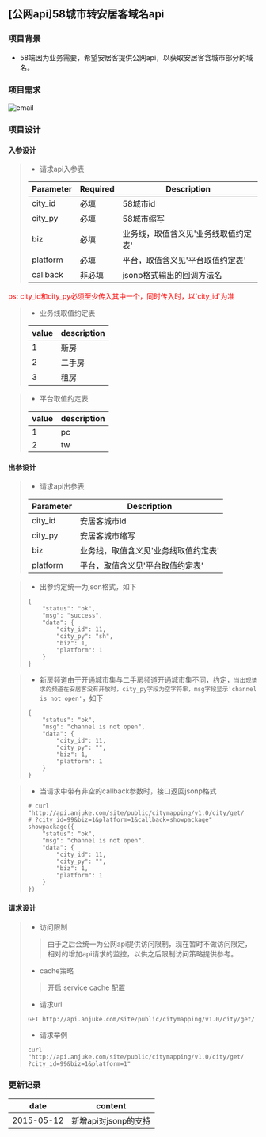 ## [公网api]58城市转安居客域名api

### 项目背景

* 58端因为业务需要，希望安居客提供公网api，以获取安居客含城市部分的域名。

### 项目需求

![email](http://gitlab.corp.anjuke.com/_site/docs/raw/master/DesignDoc/Public/Api/img/public_api_58cityurl.png)

### 项目设计

#### 入参设计

> * 请求api入参表
> 
> Parameter | Required | Description
> --- | --- | ---
> city_id | 必填 | 58城市id
> city_py | 必填 | 58城市缩写
> biz | 必填 | 业务线，取值含义见'业务线取值约定表'
> platform | 必填 | 平台，取值含义见'平台取值约定表'
> callback | 非必填 | jsonp格式输出的回调方法名
>


<div style="color:red">ps: city_id和city_py必须至少传入其中一个，同时传入时，以`city_id`为准</div>

> * 业务线取值约定表
> 
> value | description
> --- | ---
> 1 | 新房
> 2 | 二手房
> 3 | 租房
>

> * 平台取值约定表
> 
> value | description
> --- | ---
> 1 | pc
> 2 | tw
>


#### 出参设计

> * 请求api出参表
> 
> Parameter | Description
> --- | ---
> city_id | 安居客城市id
> city_py | 安居客城市缩写
> biz | 业务线，取值含义见'业务线取值约定表'
> platform | 平台，取值含义见'平台取值约定表'
>

>
> * 出参约定统一为json格式，如下
>
> ```
> {
>     "status": "ok",
>     "msg": "success",
>     "data": {
>         "city_id": 11,
>         "city_py": "sh",
>         "biz": 1,
>         "platform": 1
>     }
> }
> ```
>

>
> * 新房频道由于开通城市集与二手房频道开通城市集不同，约定，`当出现请求的频道在安居客没有开放时，city_py字段为空字符串，msg字段显示'channel is not open'`，如下
>
> ```
> {
>     "status": "ok",
>     "msg": "channel is not open",
>     "data": {
>         "city_id": 11,
>         "city_py": "",
>         "biz": 1,
>         "platform": 1
>     }
> }
> ```
>

> * 当请求中带有非空的callback参数时，接口返回jsonp格式
>
> ```
> # curl "http://api.anjuke.com/site/public/citymapping/v1.0/city/get/
> # ?city_id=99&biz=1&platform=1&callback=showpackage"
> showpackage({
>     "status": "ok",
>     "msg": "channel is not open",
>     "data": {
>         "city_id": 11,
>         "city_py": "",
>         "biz": 1,
>         "platform": 1
>     }
> })
> ```


#### 请求设计

> * 访问限制
> 
> > 由于之后会统一为公网api提供访问限制，现在暂时不做访问限定，相对的增加api请求的监控，以供之后限制访问策略提供参考。
> 
> * cache策略
> 
> > 开启 service cache 配置
> 
> * 请求url
> 
> ```
> GET http://api.anjuke.com/site/public/citymapping/v1.0/city/get/
> ```
> 
> * 请求举例
> 
> ```
> curl "http://api.anjuke.com/site/public/citymapping/v1.0/city/get/
> ?city_id=99&biz=1&platform=1"
> ```
>

### 更新记录

date | content
--- | ---
2015-05-12 | 新增api对jsonp的支持


